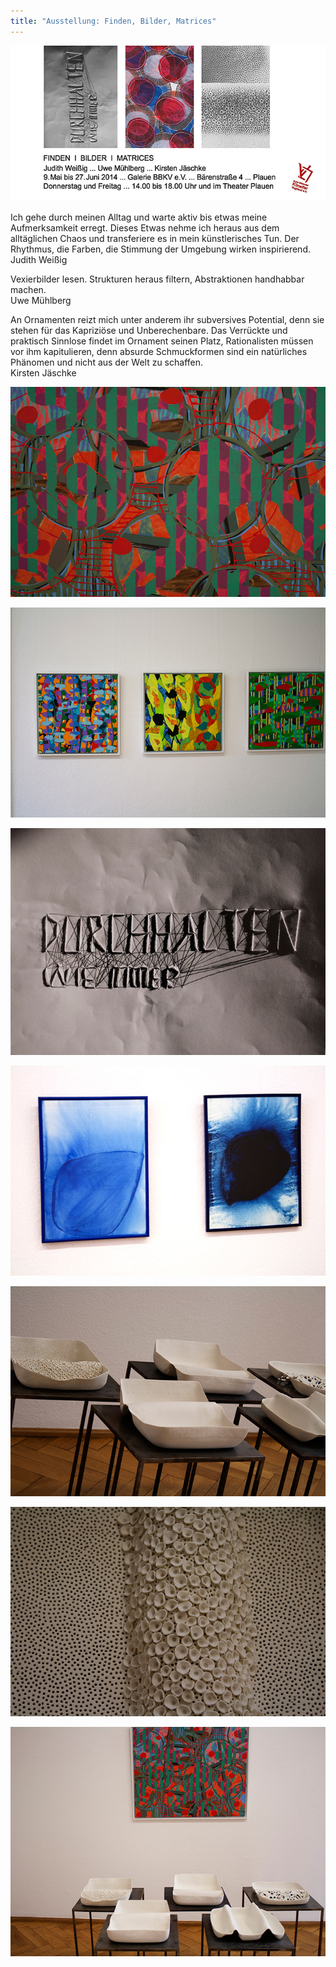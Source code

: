 ```yaml
---
title: "Ausstellung: Finden, Bilder, Matrices"
---
```

![Einladung zur Ausstellungseröffnung – Finden, Bilder, Matrices](/img/finden-bilder-matrices/finden-bilder-matrices-einladung.jpg)

Ich gehe durch meinen Alltag und warte aktiv bis etwas meine Aufmerksamkeit erregt. Dieses Etwas nehme ich heraus aus dem alltäglichen Chaos und transferiere es in mein künstlerisches Tun. Der Rhythmus, die Farben, die Stimmung der Umgebung wirken inspirierend.<br>Judith Weißig

Vexierbilder lesen. Strukturen heraus filtern, Abstraktionen handhabbar machen.<br>Uwe Mühlberg

An Ornamenten reizt mich unter anderem ihr subversives Potential, denn sie stehen für das Kapriziöse und Unberechenbare. Das Verrückte und praktisch Sinnlose findet im Ornament seinen Platz, Rationalisten müssen vor ihm kapitulieren, denn absurde Schmuckformen sind ein natürliches Phänomen und nicht aus der Welt zu schaffen.<br>Kirsten Jäschke

![Ausstellungseröffnung – Finden, Bilder, Matrices 1](/img/finden-bilder-matrices/finden-bilder-matrices-1.jpg)

![Ausstellungseröffnung – Finden, Bilder, Matrices 2](/img/finden-bilder-matrices/finden-bilder-matrices-2.jpg)

![Ausstellungseröffnung – Finden, Bilder, Matrices 3](/img/finden-bilder-matrices/finden-bilder-matrices-3.jpg)

![Ausstellungseröffnung – Finden, Bilder, Matrices 4](/img/finden-bilder-matrices/finden-bilder-matrices-4.jpg)

![Ausstellungseröffnung – Finden, Bilder, Matrices 5](/img/finden-bilder-matrices/finden-bilder-matrices-5.jpg)

![Ausstellungseröffnung – Finden, Bilder, Matrices 6](/img/finden-bilder-matrices/finden-bilder-matrices-6.jpg)

![Ausstellungseröffnung – Finden, Bilder, Matrices 7](/img/finden-bilder-matrices/finden-bilder-matrices-7.jpg)
